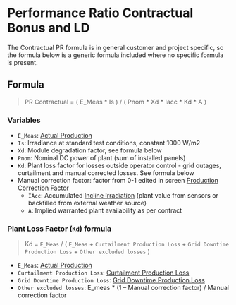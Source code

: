 # Performance Ratio Contractual Bonus and LD

The Contractual PR formula is in general customer and project specific, so the formula below is a generic formula included where no specific formula is present.

## Formula

> PR Contractual = ( E_Meas * Is ) / ( Pnom * Xd * Iacc * Kd * A )

### Variables
- `E_Meas`: [Actual Production](../yield_and_weather/production.md)
- `Is`: Irradiance at standard test conditions, constant 1000 W/m2
- `Xd`: Module degradation factor, see formula below <!--- TODO: Where is the "formula below?" -->
- `Pnom`: Nominal DC power of plant (sum of installed panels)
- `Kd`: Plant loss factor for losses outside operator control - grid outages, curtailment and manual corrected losses. See formula below
- Manual correction factor: factor from 0-1 edited in screen [Production Correction Factor](../../../user_interfaces/manual/production_correction_factor.md) <!--- What is this related to the formula above? -->
    - `IAcc`: Accumulated [Incline Irradiation](../../../user_interfaces/manual/irradiation_correction.md) (plant value from sensors or backfilled from external weather source)
    - `A`: Implied warranted plant availability as per contract

### Plant Loss Factor (`Kd`) formula
> Kd = `E_Meas` / ( `E_Meas` + `Curtailment Production Loss` + `Grid Downtime Production Loss` + `Other excluded losses` )
- `E_Meas`: [Actual Production](../yield_and_weather/production.md)
- `Curtailment Production Loss`: [Curtailment Production Loss](../production_losses/curtailment_production_losses.md)
- `Grid Downtime Production Loss`: [Grid Downtime Production Loss](../production_losses/grid_down_time_production_losses.md)
- `Other excluded losses`: E_meas * (1 – Manual correction factor)  / Manual correction factor
